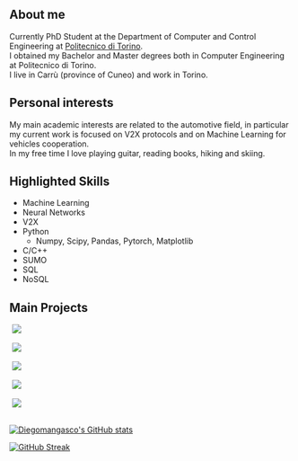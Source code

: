 ## About me
Currently PhD Student at the Department of Computer and Control Engineering at [Politecnico di Torino](https://www.polito.it/).  
I obtained my Bachelor and Master degrees both in Computer Engineering at Politecnico di Torino.  
I live in Carrù (province of Cuneo) and work in Torino.  

## Personal interests
My main academic interests are related to the automotive field, in particular my current work is focused on V2X protocols and on Machine Learning for vehicles cooperation.   
In my free time I love playing guitar, reading books, hiking and skiing. 

## Highlighted Skills
* Machine Learning
* Neural Networks
* V2X
* Python
  * Numpy, Scipy, Pandas, Pytorch, Matplotlib
* C/C++
* SUMO
* SQL
* NoSQL

## Main Projects

<a href="https://github.com/Diegomangasco/ms-van3t" style="margin: 5px">
  <img align="center" src="https://github-readme-stats.vercel.app/api/pin/?username=Diegomangasco&repo=ms-van3t&bg_color=35,0f234a,2e54ab&title_color=fff&text_color=fff&show_owner=false" />
</a>
<br/>
<br/>
<a href="https://github.com/Diegomangasco/TRACEN-X" style="margin: 5px">
 <img align="center" src="https://github-readme-stats.vercel.app/api/pin/?username=Diegomangasco&repo=TRACEN-X&bg_color=35,0f234a,2e54ab&title_color=fff&text_color=fff&show_owner=false" />
</a>
<br/>
<br/>
<a href="https://github.com/Diegomangasco/ARGO" style="margin: 5px">
  <img align="center" src="https://github-readme-stats.vercel.app/api/pin/?username=Diegomangasco&repo=ARGO&bg_color=35,0f234a,2e54ab&title_color=fff&text_color=fff&show_owner=false" />
</a>
<br/>
<br/>
<a href="https://github.com/Diegomangasco/ProbeRequestGenerator" style="margin: 5px">
  <img align="center" src="https://github-readme-stats.vercel.app/api/pin/?username=Diegomangasco&repo=ProbeRequestGenerator&bg_color=35,0f234a,2e54ab&title_color=fff&text_color=fff&show_owner=false" />
</a>
<br/>
<br/>
<a href="https://github.com/Diegomangasco/Quarto" style="margin: 5px">
  <img align="center" src="https://github-readme-stats.vercel.app/api/pin/?username=Diegomangasco&repo=Quarto&bg_color=35,0f234a,2e54ab&title_color=fff&text_color=fff&show_owner=false" />
</a>
<br/>
<br/>

<!--![Diegomangasco's Top Langs](https://github-readme-stats.vercel.app/api/top-langs/?username=Diegomangasco&hide=c%2B%2B&exclude_repo=PoliDOTS&bg_color=35,0f234a,2e54ab&title_color=fff&text_color=fff&layout=compact&custom_title=I%20code%20in...)-->
  
[![Diegomangasco's GitHub stats](https://github-readme-stats.vercel.app/api?username=Diegomangasco&theme=dark)](https://github.com/Diegomangasco/github-readme-stats)

[![GitHub Streak](http://github-readme-streak-stats.herokuapp.com?user=DiegomanGasco&theme=dark&date_format=M%20j%5B%2C%20Y%5D)](https://git.io/streak-stats)

<!--
**Diegomangasco/Diegomangasco** is a ✨ _special_ ✨ repository because its `README.md` (this file) appears on your GitHub profile.

Here are some ideas to get you started:

- 🔭 I’m currently working on ...
- 🌱 I’m currently learning ...
- 👯 I’m looking to collaborate on ...
- 🤔 I’m looking for help with ...
- 💬 Ask me about ...
- 📫 How to reach me: ...
- 😄 Pronouns: ...
- ⚡ Fun fact: ...
-->
